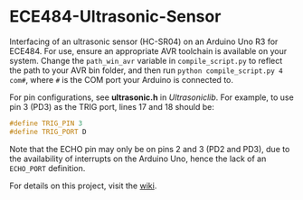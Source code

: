 # ECE484-Ultrasonic-Sensor
Interfacing of an ultrasonic sensor (HC-SR04) on an Arduino Uno R3 for ECE484. For use, ensure an appropriate AVR toolchain is available on your system. Change the `path_win_avr` variable in `compile_script.py` to reflect the path to your AVR bin folder, and then run `python compile_script.py 4 com#`, where `#` is the COM port your Arduino is connected to.

For pin configurations, see **ultrasonic.h** in *Ultrasoniclib*. For example, to use pin 3 (PD3) as the TRIG port, lines 17 and 18 should be:

```cpp
#define TRIG_PIN 3
#define TRIG_PORT D
```

Note that the ECHO pin may only be on pins 2 and 3 (PD2 and PD3), due to the availability of interrupts on the Arduino Uno, hence the lack of an `ECHO_PORT` definition.

For details on this project, visit the [wiki](https://github.com/ChrisLalloMiami/ECE484-Ultrasonic-Sensor/wiki).
